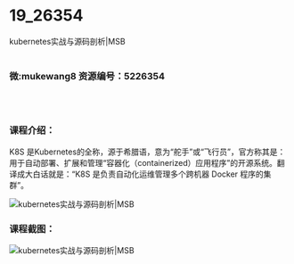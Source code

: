 # 19_26354
kubernetes实战与源码剖析|MSB
<br/></br>
<h3>微:mukewang8 资源编号：5226354</h3>
<br/></br>
<h3>课程介绍：</h3>
<p>K8S 是<a title="查看与 Kubernetes 相关的文章" target="_blank">Kubernetes</a>的全称，源于希腊语，意为“舵手”或“飞行员”，官方称其是：用于自动部署、扩展和管理“容器化（containerized）应用程序”的开源系统。翻译成大白话就是：“K8S 是负责自动化运维管理多个跨机器 Docker 程序的集群”。</p>
<p><img src="https://www.ko996.com/wp-content/uploads/img/2022/09/1-46.png" alt="kubernetes实战与源码剖析|MSB"></p>
<div class="info-desc">
<h3>课程截图：</h3>
<p><img src="https://www.ko996.com/wp-content/uploads/img/2022/09/2-56.png" alt="kubernetes实战与源码剖析|MSB"></p>


			
</div>

